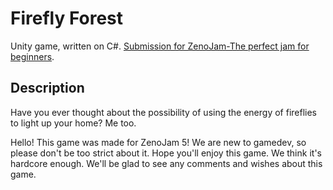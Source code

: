 # Firefly Forest
Unity game, written on C#. [Submission for ZenoJam-The perfect jam for beginners](https://laplas-games-inc.itch.io/firefly-forest "Firefly Forest on itch.io").

## Description
Have you ever thought about the possibility of using the energy of fireflies to light up your home? Me too.

Hello! This game was made for ZenoJam 5! We are new to gamedev, so please don't be too strict about it. Hope you'll enjoy this game. We think it's hardcore enough. We'll be glad to see any comments and wishes about this game.
